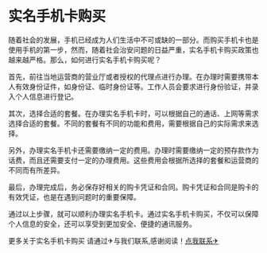 # 实名手机卡购买

随着社会的发展，手机已经成为人们生活中不可或缺的一部分。而购买手机卡也是使用手机的第一步，然而，随着社会治安问题的日益严重，实名手机卡购买政策也越来越严格。那么，如何进行实名手机卡购买呢？

首先，前往当地运营商的营业厅或者授权的代理点进行办理。在办理时需要携带本人有效身份证件，如身份证、临时身份证等。工作人员会要求进行身份验证，并录入个人信息进行登记。

其次，选择合适的套餐。在办理实名手机卡时，可以根据自己的通话、上网等需求选择合适的套餐。不同的套餐有不同的功能和费用，需要根据自己的实际需求来选择。

另外，办理实名手机卡还需要缴纳一定的费用。办理时需要缴纳一定的预存款作为话费，而且还需要支付一定的办理费用。这些费用会根据所选择的套餐和运营商的不同而有所差异。

最后，办理完成后，务必保存好相关的购卡凭证和合同。购卡凭证和合同是购卡的有效凭证，也是在遇到问题时的重要保障。

通过以上步骤，就可以顺利办理实名手机卡。通过实名手机卡购买，不仅可以保障个人信息的安全，还可以享受到更加安全、便捷的通讯服务。

更多关于实名手机卡购买 请通过✈与我们联系,感谢阅读！[点我联系✈](https://home.G208.com)